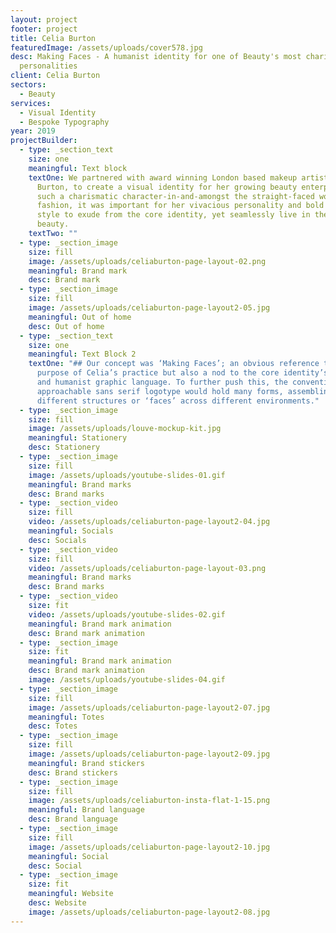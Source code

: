 ```yaml
---
layout: project
footer: project
title: Celia Burton
featuredImage: /assets/uploads/cover578.jpg
desc: Making Faces - A humanist identity for one of Beauty's most charismatic
  personalities
client: Celia Burton
sectors:
  - Beauty
services:
  - Visual Identity
  - Bespoke Typography
year: 2019
projectBuilder:
  - type: _section_text
    size: one
    meaningful: Text block
    textOne: We partnered with award winning London based makeup artist, Celia
      Burton, to create a visual identity for her growing beauty enterprise. As
      such a charismatic character-in-and-amongst the straight-faced world of
      fashion, it was important for her vivacious personality and bold working
      style to exude from the core identity, yet seamlessly live in the world of
      beauty.
    textTwo: ""
  - type: _section_image
    size: fill
    image: /assets/uploads/celiaburton-page-layout-02.png
    meaningful: Brand mark
    desc: Brand mark
  - type: _section_image
    size: fill
    image: /assets/uploads/celiaburton-page-layout2-05.jpg
    meaningful: Out of home
    desc: Out of home
  - type: _section_text
    size: one
    meaningful: Text Block 2
    textOne: "## Our concept was ‘Making Faces’; an obvious reference to the core
      purpose of Celia’s practice but also a nod to the core identity’s playful
      and humanist graphic language. To further push this, the conventional yet
      approachable sans serif logotype would hold many forms, assembling in
      different structures or ‘faces’ across different environments."
  - type: _section_image
    size: fill
    image: /assets/uploads/louve-mockup-kit.jpg
    meaningful: Stationery
    desc: Stationery
  - type: _section_image
    size: fill
    image: /assets/uploads/youtube-slides-01.gif
    meaningful: Brand marks
    desc: Brand marks
  - type: _section_video
    size: fill
    video: /assets/uploads/celiaburton-page-layout2-04.jpg
    meaningful: Socials
    desc: Socials
  - type: _section_video
    size: fill
    video: /assets/uploads/celiaburton-page-layout-03.png
    meaningful: Brand marks
    desc: Brand marks
  - type: _section_video
    size: fit
    video: /assets/uploads/youtube-slides-02.gif
    meaningful: Brand mark animation
    desc: Brand mark animation
  - type: _section_image
    size: fit
    meaningful: Brand mark animation
    desc: Brand mark animation
    image: /assets/uploads/youtube-slides-04.gif
  - type: _section_image
    size: fill
    image: /assets/uploads/celiaburton-page-layout2-07.jpg
    meaningful: Totes
    desc: Totes
  - type: _section_image
    size: fill
    image: /assets/uploads/celiaburton-page-layout2-09.jpg
    meaningful: Brand stickers
    desc: Brand stickers
  - type: _section_image
    size: fill
    image: /assets/uploads/celiaburton-insta-flat-1-15.png
    meaningful: Brand language
    desc: Brand language
  - type: _section_image
    size: fill
    image: /assets/uploads/celiaburton-page-layout2-10.jpg
    meaningful: Social
    desc: Social
  - type: _section_image
    size: fit
    meaningful: Website
    desc: Website
    image: /assets/uploads/celiaburton-page-layout2-08.jpg
---
```


